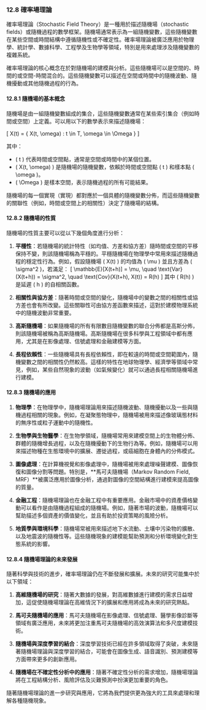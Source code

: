 ### 12.8 確率場理論

確率場理論（Stochastic Field Theory）是一種用於描述隨機場（stochastic fields）或隨機過程的數學框架。隨機場通常表示為一組隨機變數，這些隨機變數在某些空間或時間結構中遵循隨機性或不確定性。確率場理論被廣泛應用於物理學、統計學、數據科學、工程學及生物學等領域，特別是用來處理涉及隨機變數的複雜系統。

確率場理論的核心概念在於對隨機場的建模與分析。這些隨機場可以是空間的、時間的或空間-時間混合的。這些隨機變數可以描述在空間或時間中的隨機波動、隨機擾動或其他隨機過程的行為。

#### 12.8.1 隨機場的基本概念

隨機場是由一組隨機變數組成的集合，這些隨機變數通常在某些索引集合（例如時間或空間）上定義。可以用以下的數學表示來描述隨機場：

\[
X(t) = \{ X(t, \omega) : t \in T, \omega \in \Omega \}
\]

其中：
- \( t \) 代表時間或空間點，通常是空間或時間中的某個位置。
- \( X(t, \omega) \) 是隨機場的隨機變數，依賴於時間或空間點 \( t \) 和樣本點 \( \omega \)。
- \( \Omega \) 是樣本空間，表示隨機過程的所有可能結果。

隨機場的每一個實現（實現）都對應於一個具體的隨機變數分佈，而這些隨機變數的關聯性（例如，時間或空間上的相關性）決定了隨機場的結構。

#### 12.8.2 隨機場的性質

隨機場的性質主要可以從以下幾個角度進行分析：

1. **平穩性**：若隨機場的統計特性（如均值、方差和協方差）隨時間或空間的平移保持不變，則該隨機場稱為平穩的。平穩隨機場在物理學中常用來描述隨機過程的穩定性行為。例如，假設隨機場 \( X(t) \) 的均值為 \( \mu \) 並且方差為 \( \sigma^2 \)，若滿足：
   \[
   \mathbb{E}[X(t+h)] = \mu, \quad \text{Var}(X(t+h)) = \sigma^2, \quad \text{Cov}(X(t+h), X(t)) = R(h)
   \]
   其中 \( R(h) \) 是延遲 \( h \) 的自相關函數。

2. **相關性與協方差**：隨著時間或空間的變化，隨機場中的變數之間的相關性或協方差也會有所改變。這些關聯性可由協方差函數來描述，這對於建模物理系統中的隨機波動非常重要。

3. **高斯隨機場**：如果隨機場的所有有限數目隨機變數的聯合分佈都是高斯分佈，則該隨機場被稱為高斯隨機場。高斯隨機場在很多科學與工程領域中都有應用，尤其是在影像處理、信號處理和金融建模等方面。

4. **長程依賴性**：一些隨機場具有長程依賴性，即在較遠的時間或空間範圍內，隨機變數之間的相關性仍然較高。這樣的特性在地球物理學、經濟學等領域中常見，例如，某些自然現象的波動（如氣候變化）就可以通過長程相關隨機場進行建模。

#### 12.8.3 隨機場的應用

1. **物理學**：在物理學中，隨機場理論用來描述隨機波動、隨機擾動以及一些與隨機過程相關的現象。例如，在凝聚態物理中，隨機場被用來描述像玻璃態材料的無序性或粒子運動中的隨機性。

2. **生物學與生物醫學**：在生物學領域，隨機場常用來建模空間上的生物體分佈、群體的隨機增長過程，以及在隨機擾動下的生物行為等。例如，隨機場可以用來描述物種在生態環境中的擴展、遷徙過程，或癌細胞在身體內的分佈模式。

3. **圖像處理**：在計算機視覺和影像處理中，隨機場被用來處理噪聲建模、圖像恢復和圖像分割等問題。特別是，**馬可夫隨機場（Markov Random Field, MRF）**被廣泛應用於圖像分析，通過對圖像的空間結構進行建模來提高圖像的質量。

4. **金融工程**：隨機場理論也在金融工程中有重要應用。金融市場中的資產價格變動可以看作是由隨機過程組成的隨機場。例如，隨著市場的波動，隨機場可以幫助描述多個資產的價值變化，並且有助於投資策略的風險分析。

5. **地質學與環境科學**：隨機場常被用來描述地下水流動、土壤中污染物的擴散、以及地震波的隨機性等。這些隨機現象的建模能幫助預測和分析環境變化對生態系統的影響。

#### 12.8.4 隨機場理論的未來發展

隨著科學與技術的進步，確率場理論仍在不斷發展和擴展。未來的研究可能集中於以下領域：

1. **高維隨機場的研究**：隨著大數據的發展，對高維數據進行建模的需求日益增加，這促使隨機場理論在高維情況下的擴展和應用將成為未來的研究熱點。

2. **馬可夫隨機場的應用**：馬可夫隨機場在影像處理、信號處理、醫學影像診斷等領域有廣泛應用，未來將更加注重馬可夫隨機場的高效演算法和多尺度建模技術。

3. **隨機場與深度學習的結合**：深度學習技術已經在許多領域取得了突破，未來隨著隨機場理論與深度學習的結合，可能會在圖像生成、語音識別、預測建模等方面帶來更多的創新應用。

4. **隨機場在不確定性分析中的應用**：隨著不確定性分析的需求增加，隨機場理論將在工程結構分析、風險評估及災難預測中扮演更加重要的角色。

隨著隨機場理論的進一步研究與應用，它將為我們提供更為強大的工具來處理和理解各種隨機現象。